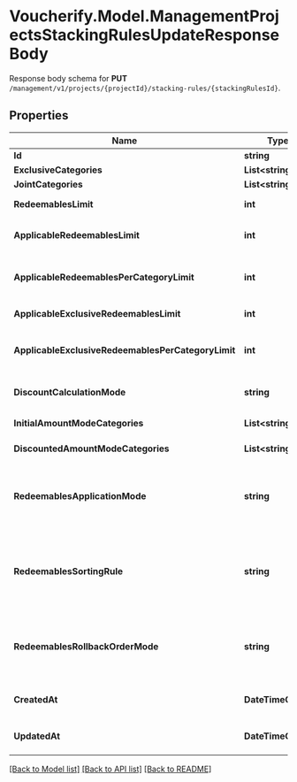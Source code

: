 # Voucherify.Model.ManagementProjectsStackingRulesUpdateResponseBody
Response body schema for **PUT** `/management/v1/projects/{projectId}/stacking-rules/{stackingRulesId}`.

## Properties

Name | Type | Description | Notes
------------ | ------------- | ------------- | -------------
**Id** | **string** | The unique identifier of the stacking rules. | [optional] 
**ExclusiveCategories** | **List&lt;string&gt;** | Lists the IDs of the categories that are exclusive. | [optional] 
**JointCategories** | **List&lt;string&gt;** | Lists the IDs of the categories that are joint. | [optional] 
**RedeemablesLimit** | **int** | Defines how many redeemables can be sent to Voucherify for validation at the same time. | [optional] 
**ApplicableRedeemablesLimit** | **int** | Defines how many redeemables can be applied at the same time. The number must be less than or equal to &#x60;\&quot;redeemables_limit\&quot;&#x60;. | [optional] 
**ApplicableRedeemablesPerCategoryLimit** | **int** | Defines how many redeemables with the same category can be applied at the same time. The number must be less than or equal to &#x60;\&quot;applicable_redeemables_limit\&quot;&#x60;. | [optional] 
**ApplicableExclusiveRedeemablesLimit** | **int** | Defines how many redeemables with an assigned exclusive category can be applied at the same time. | [optional] 
**ApplicableExclusiveRedeemablesPerCategoryLimit** | **int** | Defines how many exclusive redeemables with the same category can be applied at the same time. The number must be less than or equal to &#x60;\&quot;applicable_exclusive_redeemables_limit\&quot;&#x60;. | [optional] 
**DiscountCalculationMode** | **string** | Defines if the discounts are applied by taking into account the initial order amount or the discounted order amount. | [optional] 
**InitialAmountModeCategories** | **List&lt;string&gt;** | Lists the IDs of the categories that apply a discount based on the initial amount. | [optional] 
**DiscountedAmountModeCategories** | **List&lt;string&gt;** | Lists the IDs of the categories that apply a discount based on the discounted amount. | [optional] 
**RedeemablesApplicationMode** | **string** | Defines the application mode for redeemables. &#x60;\&quot;ALL\&quot;&#x60; means that all redeemables must be validated for the redemption to be successful. &#x60;\&quot;PARTIAL\&quot;&#x60; means that only those redeemables that can be validated will be redeemed. The redeemables that fail validaton will be skipped. | [optional] 
**RedeemablesSortingRule** | **string** | Defines the sorting rule for redeemables. &#x60;\&quot;CATEGORY_HIERARCHY\&quot;&#x60; means that redeemables are applied with the order established by the hierarchy of the categories. &#x60;\&quot;REQUESTED_ORDER\&quot;&#x60; means that redeemables are applied with the order established in the request. | [optional] 
**RedeemablesRollbackOrderMode** | **string** | Defines the rollback mode for the order. &#x60;WITH_ORDER&#x60; is a default setting. The redemption is rolled back together with the data about the order, including related discount values. &#x60;WITHOUT_ORDER&#x60; allows rolling the redemption back without affecting order data, including the applied discount values. | [optional] 
**CreatedAt** | **DateTimeOffset** | Timestamp representing the date and time when the stacking rules were created. The value for this parameter is shown in the ISO 8601 format. | [optional] 
**UpdatedAt** | **DateTimeOffset** | Timestamp representing the date and time when the stacking rules were updated. The value for this parameter is shown in the ISO 8601 format. | [optional] 

[[Back to Model list]](../../README.md#documentation-for-models) [[Back to API list]](../../README.md#documentation-for-api-endpoints) [[Back to README]](../../README.md)

